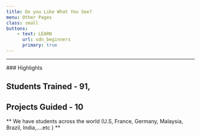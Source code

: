 ```yaml
---
title: Do you Like What You See?
menu: Other Pages
class: small
buttons:
    - text: LEARN
      url: sdn_beginners
      primary: true
---
```

___

### Highlights
## Students Trained - 91,   
## Projects Guided - 10

** We have students across the world (U.S, France, Germany, Malaysia, Brazil, India,....etc ) **
